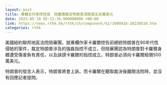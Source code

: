 ```yaml
---
layout: post
title: 專欄女作家控性侵　陪審團裁定特朗普須賠償五百萬美元
date: 2023-05-10 05:11:34.000000000 +08:00
link: https://news.rthk.hk/rthk/ch/component/k2/1699918-20230510.htm
categories: rthk
---
```


美國紐約聯邦地區法院陪審團，就專欄作家卡羅爾控告前總統特朗普在90年代性侵她的案件，裁定特朗普涉及的強姦指控不成立，但陪審團認為特朗普對卡羅爾身體遭受傷害負有責任，以及誹謗卡羅爾的指控成立，特朗普必須向卡羅爾賠償500萬美元。

特朗普的發言人表示，特朗普將會上訴。而卡羅爾在聽取裁決後離開法院時，並沒有回應記者提問。
